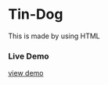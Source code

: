# Tin-Dog 
This is made by using HTML
### Live Demo
[view demo](http://www.ravitejapeetani.me/Tin-Dog/)
